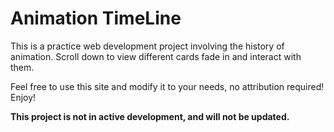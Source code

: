# Animation TimeLine
This is a practice web development project involving the history of animation. Scroll down to view different cards fade in and interact with them.

Feel free to use this site and modify it to your needs, no attribution required! Enjoy!

**This project is not in active development, and will not be updated.**
